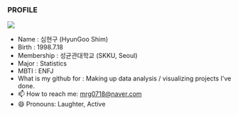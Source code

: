 ### PROFILE

<a href="https://www.instagram.com/99_is_shimshim" target="_blank"><img src="https://img.shields.io/badge/99_is_shimshim-000000?style=plastic&logo=instagram&logoColor=F07A90"/></a>

- Name : 심현구 (HyunGoo Shim)
- Birth : 1998.7.18
- Membership : 성균관대학교 (SKKU, Seoul)
- Major : Statistics
- MBTI : ENFJ
- What is my github for : Making up data analysis / visualizing projects I've done.
- 📫 How to reach me: mrg0718@naver.com
- 😄 Pronouns: Laughter, Active
